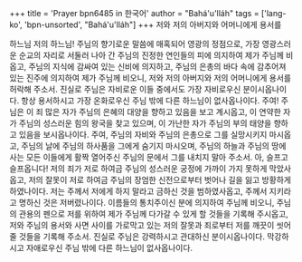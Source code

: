 +++
title = 'Prayer bpn6485 in 한국어'
author = "Bahá'u'lláh"
tags = ['lang-ko', 'bpn-unsorted', "Bahá'u'lláh"]
+++
저와 저의 아버지와 어머니에게 용서를

하느님 저의 하느님! 주님의 향기로운 말씀에 매혹되어 영광의 정점으로, 가장 영광스러운 순교의 자리로 서둘러 나아 간 주님의 진정한 연인들의 피에 의지하여 제가 주님께 비옵고, 주님의 지식에 감싸여 있는 신비에 의지하고, 주님의 은총의 바다 속에 감추어져 있는 진주에 의지하여 제가 주님께 비오니, 저와 저의 아버지와 저의 어머니에게 용서를 허락해 주소서. 진실로 주님은 자비로운 이들 중에서도 가장 자비로우신 분이시옵나이다. 항상 용서하시고 가장 온화로우신 주님 밖에 다른 하느님이 없사옵나이다.
주여! 주님은 이 죄 많은 자가 주님의 은혜의 대양을 향하고 있음을 보고 계시옵고, 이 연약한 자가 주님의 성스러운 힘의 왕국을 찾고 있으며, 이 가난한 자가 주님의 부의 태양을 향하고 있음을 보시옵나이다. 주여, 주님의 자비와 주님의 은총으로 그를 실망시키지 마시옵고, 주님의 날에 주님의 하사품을 그에게 숨기지 마시오며, 주님의 하늘과 주님의 땅에 사는 모든 이들에게 활짝 열어주신 주님의 문에서 그를 내치지 말아 주소서.
아, 슬프고 슬프옵니다! 저의 죄가 저로 하여금 주님의 성스러운 궁정에 가까이 가지 못하게 막았사옵고, 저의 잘못이 저로 하여금 주님의 장엄한 신전으로부터 벗어나 길을 잃고 방황하게 하였나이다. 저는 주께서 저에게 하지 말라고 금하신 것을 범하였사옵고, 주께서 지키라고 명하신 것은 저버렸나이다.
이름들의 통치주이신 분에 의지하여 주님께 비오니, 주님의 관용의 펜으로 저를 위하여 제가 주님께 다가갈 수 있게 할 것들을 기록해 주시옵고, 저와 주님의 용서와 사면 사이를 가로막고 있는 저의 잘못과 죄로부터 저를 깨끗이 씻어줄 것들을 기록해 주소서.
진실로 주님은 강력하시고 관대하신 분이시옵나이다. 막강하시고 자애로우신 주님 밖에 다른 하느님이 없사옵나이다.
